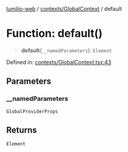 [lumilio-web](../../../modules.md) / [contexts/GlobalContext](../index.md) / default

# Function: default()

> **default**(`__namedParameters`): `Element`

Defined in: [contexts/GlobalContext.tsx:43](https://github.com/EdwinZhanCN/Lumilio-Photos/blob/87d62aab38919e216231c72a6e5a6bce24754b5d/web/src/contexts/GlobalContext.tsx#L43)

## Parameters

### \_\_namedParameters

`GlobalProviderProps`

## Returns

`Element`
